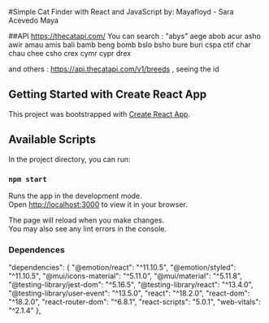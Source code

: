 #Simple Cat Finder with React and JavaScript
by: Mayafloyd - Sara Acevedo Maya

##API
https://thecatapi.com/
You can search :
"abys"
aege
abob
acur
asho
awir
amau
amis
bali
bamb
beng
bomb
bslo
bsho
bure
buri
cspa
ctif
char
chau
chee
csho
crex
cymr
cypr
drex

and others : https://api.thecatapi.com/v1/breeds , seeing the id

## Getting Started with Create React App

This project was bootstrapped with [Create React App](https://github.com/facebook/create-react-app).

## Available Scripts

In the project directory, you can run:

### `npm start`

Runs the app in the development mode.\
Open [http://localhost:3000](http://localhost:3000) to view it in your browser.

The page will reload when you make changes.\
You may also see any lint errors in the console.

### Dependences

"dependencies": {
"@emotion/react": "^11.10.5",
"@emotion/styled": "^11.10.5",
"@mui/icons-material": "^5.11.0",
"@mui/material": "^5.11.8",
"@testing-library/jest-dom": "^5.16.5",
"@testing-library/react": "^13.4.0",
"@testing-library/user-event": "^13.5.0",
"react": "^18.2.0",
"react-dom": "^18.2.0",
"react-router-dom": "^6.8.1",
"react-scripts": "5.0.1",
"web-vitals": "^2.1.4"
},
